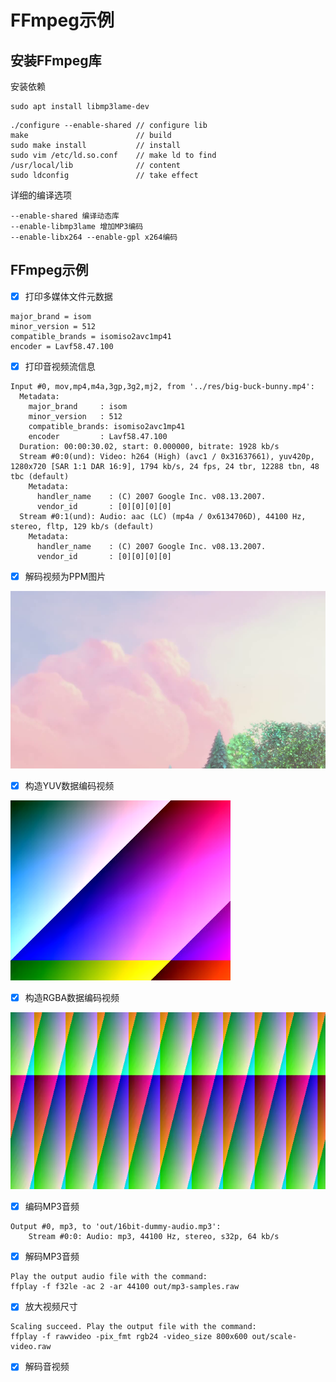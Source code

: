 # FFmpeg示例

## 安装FFmpeg库

安装依赖

```
sudo apt install libmp3lame-dev
```

```
./configure --enable-shared // configure lib
make                        // build
sudo make install           // install
sudo vim /etc/ld.so.conf    // make ld to find
/usr/local/lib              // content
sudo ldconfig               // take effect
```

详细的编译选项

```
--enable-shared 编译动态库
--enable-libmp3lame 增加MP3编码
--enable-libx264 --enable-gpl x264编码
```

## FFmpeg示例

- [x] 打印多媒体文件元数据

```
major_brand = isom
minor_version = 512
compatible_brands = isomiso2avc1mp41
encoder = Lavf58.47.100
```

- [x] 打印音视频流信息

```
Input #0, mov,mp4,m4a,3gp,3g2,mj2, from '../res/big-buck-bunny.mp4':
  Metadata:
    major_brand     : isom
    minor_version   : 512
    compatible_brands: isomiso2avc1mp41
    encoder         : Lavf58.47.100
  Duration: 00:00:30.02, start: 0.000000, bitrate: 1928 kb/s
  Stream #0:0(und): Video: h264 (High) (avc1 / 0x31637661), yuv420p, 1280x720 [SAR 1:1 DAR 16:9], 1794 kb/s, 24 fps, 24 tbr, 12288 tbn, 48 tbc (default)
    Metadata:
      handler_name    : (C) 2007 Google Inc. v08.13.2007.
      vendor_id       : [0][0][0][0]
  Stream #0:1(und): Audio: aac (LC) (mp4a / 0x6134706D), 44100 Hz, stereo, fltp, 129 kb/s (default)
    Metadata:
      handler_name    : (C) 2007 Google Inc. v08.13.2007.
      vendor_id       : [0][0][0][0]
```

- [x] 解码视频为PPM图片

![解码图片](../res/video-decode-ppm.png)

- [x] 构造YUV数据编码视频

![编码视频](../res/yuv420p-encode.png)

- [x] 构造RGBA数据编码视频

![RGBA数据构造视频](../res/rgba-to-yuv420p.png)

- [x] 编码MP3音频

```
Output #0, mp3, to 'out/16bit-dummy-audio.mp3':
    Stream #0:0: Audio: mp3, 44100 Hz, stereo, s32p, 64 kb/s
```

- [x] 解码MP3音频

```
Play the output audio file with the command:
ffplay -f f32le -ac 2 -ar 44100 out/mp3-samples.raw
```
      
- [x] 放大视频尺寸

```
Scaling succeed. Play the output file with the command:
ffplay -f rawvideo -pix_fmt rgb24 -video_size 800x600 out/scale-video.raw
```

- [x] 解码音视频


